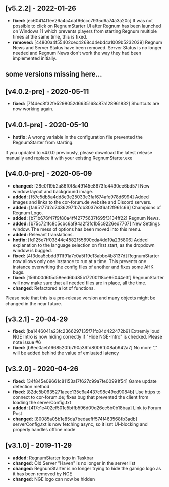 ## [v5.2.2] - 2022-01-26

- **fixed:** [ec60414f1ee26a4c4daf66ccc7935d6a74a3a20c] It was not possible to click on RegnumStarter UI after Regnum has been launched on Windows 11 which prevents players from starting Regnum multiple times at the same time, this is fixed.
- **removed:** [44800a4f55402cec4268cd4ebd4a1009b5232039] Regnum News and Server Status have been removed. Server Status is no longer needed and Regnum News don't work the way they had been implemented initially.

## some versions missing here...

## [v4.0.2-pre] - 2020-05-11

- **fixed:** [7f4dec8f32fe5298052d6635168c87a128961832] Shurtcuts are now working again.

## [v4.0.1-pre] - 2020-05-10

- **hotfix:** A wrong variable in the configuration file prevented the RegnumStarter from starting.

If you updated to v4.0.0 previously, please download the latest release manually and replace it with your existing RegnumStarter.exe

## [v4.0.0-pre] - 2020-05-09

- **changed:** [28e0f19b2a86f0f8a49145e8673fc4490ee6bd57] New window layout and background image.
- **added:** [f57c5db5a4dd8e3e25033e3faf674afe978d6994] Added images and links to the cor-forum.de website and Discord servers.
- **added:** [fa65177d2d7436297fb7db3037e3f6af2f961c66] Champions of Regnum Logo.
- **added:** [b71b676f47f9f80a4ff42775637f695f3134ff22] Regnum News.
- **added:** [b75c721fc8c5cbc6af94a2f3fc1b5c9226ed7707] New Settings window. The mess of options has been moved into this menu.
- **added:** Relevant translations.
- **hotfix:** [fd125e7ff03844c4582155690cda4dd19a235806] Added explanation to the language selection on first start, as the dropdown window is bugged.
- **fixed:** [4f3dea5cbdd911f91a7c0a5f19e13abbc4b8137d] RegnumStarter now allows only one instance to run at a time. This prevents one instance overwriting the config files of another and fixes some AHK bugs.
- **fixed:** [156b00d6f5d58eed6bd85b17200f18ce96044e3f] RegnumStarter will now make sure that all needed files are in place, all the time.
- **changed:** Refactored a lot of functions.

Please note that this is a pre-release version and many objects might be changed in the near future.

## [v3.2.1] - 20-04-29

- **fixed:** [ba1446041a23fc2366297135f71fc84d422472b9] Extremly loud NGE Intro is now hiding correctly if "Hide NGE-Intro" is checked. Please note issue #6
- **fixed:** [b8ec0aeb1668520fb790a36fd8006fb08ab942a7] No more "," will be added behind the value of emluated latency

## [v3.2.0] - 2020-04-26

- **fixed:** [34f845e09661c81153a17f627c99a7fe00991f54] Game update detection method
- **fixed:** [82dc5b0635271aeec135c6a4437c98c49ed9084b] Use https to connect to cor-forum.de; fixes bug that prevented the client from loading the serverConfig.txt
- **added:** [417c1e402ef501c5bffb596d09d26ee5b0b18baa] Link to Forum Post
- **changed:** [80085a05b1e85da7bedaefff574f463568fb3adb] serverConfig.txt is now fetching async, so it isnt UI-blocking and properly handles offline mode


## [v3.1.0] - 2019-11-29

- **added:** RegnumStarter logo in Taskbar
- **changed:** Old Server "Haven" is no longer in the server list
- **changed:** RegnumStarter is no longer trying to hide the gamigo logo as it has been removed by NGE
- **changed:** NGE logo can now be hidden

